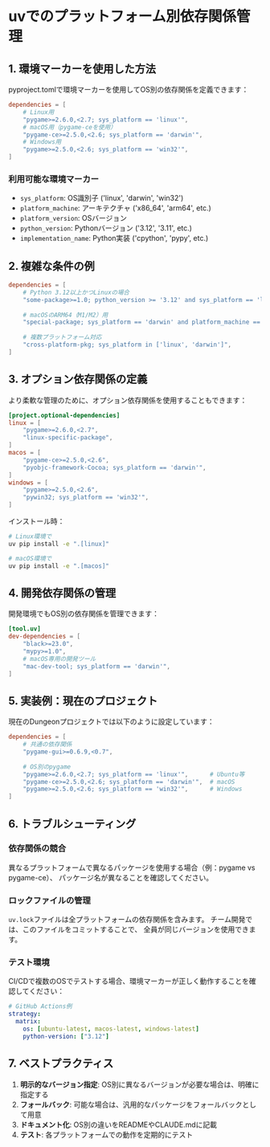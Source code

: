 # uvでのプラットフォーム別依存関係管理

## 1. 環境マーカーを使用した方法

pyproject.tomlで環境マーカーを使用してOS別の依存関係を定義できます：

```toml
dependencies = [
    # Linux用
    "pygame>=2.6.0,<2.7; sys_platform == 'linux'",
    # macOS用（pygame-ceを使用）
    "pygame-ce>=2.5.0,<2.6; sys_platform == 'darwin'",
    # Windows用
    "pygame>=2.5.0,<2.6; sys_platform == 'win32'",
]
```

### 利用可能な環境マーカー

- `sys_platform`: OS識別子 ('linux', 'darwin', 'win32')
- `platform_machine`: アーキテクチャ ('x86_64', 'arm64', etc.)
- `platform_version`: OSバージョン
- `python_version`: Pythonバージョン ('3.12', '3.11', etc.)
- `implementation_name`: Python実装 ('cpython', 'pypy', etc.)

## 2. 複雑な条件の例

```toml
dependencies = [
    # Python 3.12以上かつLinuxの場合
    "some-package>=1.0; python_version >= '3.12' and sys_platform == 'linux'",
    
    # macOSのARM64（M1/M2）用
    "special-package; sys_platform == 'darwin' and platform_machine == 'arm64'",
    
    # 複数プラットフォーム対応
    "cross-platform-pkg; sys_platform in ['linux', 'darwin']",
]
```

## 3. オプション依存関係の定義

より柔軟な管理のために、オプション依存関係を使用することもできます：

```toml
[project.optional-dependencies]
linux = [
    "pygame>=2.6.0,<2.7",
    "linux-specific-package",
]
macos = [
    "pygame-ce>=2.5.0,<2.6",
    "pyobjc-framework-Cocoa; sys_platform == 'darwin'",
]
windows = [
    "pygame>=2.5.0,<2.6",
    "pywin32; sys_platform == 'win32'",
]
```

インストール時：
```bash
# Linux環境で
uv pip install -e ".[linux]"

# macOS環境で
uv pip install -e ".[macos]"
```

## 4. 開発依存関係の管理

開発環境でもOS別の依存関係を管理できます：

```toml
[tool.uv]
dev-dependencies = [
    "black>=23.0",
    "mypy>=1.0",
    # macOS専用の開発ツール
    "mac-dev-tool; sys_platform == 'darwin'",
]
```

## 5. 実装例：現在のプロジェクト

現在のDungeonプロジェクトでは以下のように設定しています：

```toml
dependencies = [
    # 共通の依存関係
    "pygame-gui>=0.6.9,<0.7",
    
    # OS別のpygame
    "pygame>=2.6.0,<2.7; sys_platform == 'linux'",      # Ubuntu等
    "pygame-ce>=2.5.0,<2.6; sys_platform == 'darwin'",  # macOS
    "pygame>=2.5.0,<2.6; sys_platform == 'win32'",      # Windows
]
```

## 6. トラブルシューティング

### 依存関係の競合

異なるプラットフォームで異なるパッケージを使用する場合（例：pygame vs pygame-ce）、
パッケージ名が異なることを確認してください。

### ロックファイルの管理

`uv.lock`ファイルは全プラットフォームの依存関係を含みます。
チーム開発では、このファイルをコミットすることで、
全員が同じバージョンを使用できます。

### テスト環境

CI/CDで複数のOSでテストする場合、環境マーカーが正しく動作することを確認してください：

```yaml
# GitHub Actions例
strategy:
  matrix:
    os: [ubuntu-latest, macos-latest, windows-latest]
    python-version: ["3.12"]
```

## 7. ベストプラクティス

1. **明示的なバージョン指定**: OS別に異なるバージョンが必要な場合は、明確に指定する
2. **フォールバック**: 可能な場合は、汎用的なパッケージをフォールバックとして用意
3. **ドキュメント化**: OS別の違いをREADMEやCLAUDE.mdに記載
4. **テスト**: 各プラットフォームでの動作を定期的にテスト